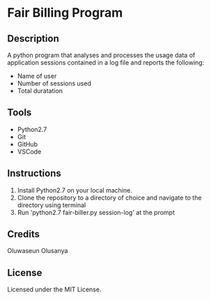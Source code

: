# Fair Billing Program

## Description
A python program that analyses and processes the usage data of application sessions contained in a log file and reports the following:
 - Name of user
 - Number of sessions used
 - Total duratation

## Tools
- Python2.7
- Git
- GitHub
- VSCode

## Instructions
1. Install Python2.7 on your local machine.
2. Clone the repository to a directory of choice and navigate to the directory using terminal
3. Run 'python2.7 fair-biller.py session-log' at the prompt

## Credits
Oluwaseun Olusanya

## License
Licensed under the MIT License.
